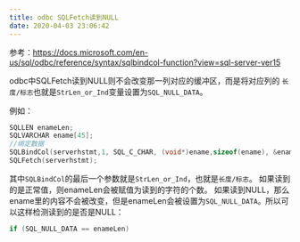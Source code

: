 ```yaml
---
title: odbc SQLFetch读到NULL
date: 2020-04-03 23:06:42
---
```


参考：<https://docs.microsoft.com/en-us/sql/odbc/reference/syntax/sqlbindcol-function?view=sql-server-ver15>

odbc中SQLFetch读到NULL则不会改变那一列对应的缓冲区，而是将对应列的          ```长度/标志```也就是```StrLen_or_Ind```变量设置为```SQL_NULL_DATA```。

例如：
```cpp
SQLLEN enameLen;
SQLVARCHAR ename[45];
//绑定数据
SQLBindCol(serverhstmt,1, SQL_C_CHAR, (void*)ename,sizeof(ename), &enameLen);
SQLFetch(serverhstmt);
```
其中```SQLBindCol```的最后一个参数就是```StrLen_or_Ind```，也就是```长度/标志```。
如果读到的是正常值，则enameLen会被赋值为读到的字符的个数。
如果读到NULL，那么ename里的内容不会被改变，但是enameLen会被设置为```SQL_NULL_DATA```。所以可以这样检测读到的是否是NULL：
```cpp
if (SQL_NULL_DATA == enameLen)
```
